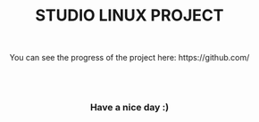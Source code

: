 <div align="center">
  <h1>STUDIO LINUX PROJECT</h1>
  <br>
  <p>You can see the progress of the project here: https://github.com/</p>
  <br><br>
  <h3>Have a nice day :)</h3>
</div>
